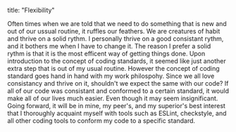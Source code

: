 title: "Flexibility"

Often times when we are told that we need to do something that is new and out of our ussual routine, it ruffles our feathers. We are creatures of habit and thrive on a solid rythm. I personally thrive on a good consistant rythm, and it  bothers me when I have to change it. The reason I prefer a solid rythm is that it is the most efficent way of getting things done. Upon introduction to the concept of coding standards, it seemed like just another extra step that is out of my usual routine. However the concept of coding standard goes hand in hand with my work philospohy. Since we all love consistancy and thrive on it, shouldn't we expect the same with our code? If all of our code was consistant and conformed to a certain standard, it would make all of our lives much easier. Even though it may seem insignificant. Going forward, it will be in mine, my peer's, and my superior's best interest that I thoroughly acquaint myself with tools such as ESLint, checkstyle, and all other coding tools to conform my code to a specific standard. 
